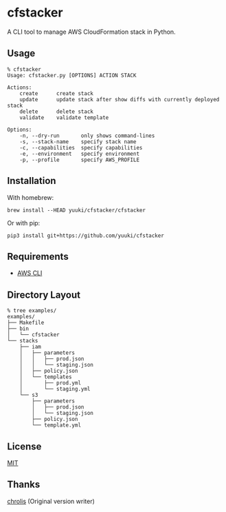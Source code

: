 # cfstacker

[license]: https://github.com/yuuki/cfstacker/blob/master/LICENSE

A CLI tool to manage AWS CloudFormation stack in Python.

## Usage

```shell
% cfstacker
Usage: cfstacker.py [OPTIONS] ACTION STACK

Actions:
    create      create stack
    update      update stack after show diffs with currently deployed stack
    delete      delete stack
    validate    validate template

Options:
    -n, --dry-run       only shows command-lines
    -s, --stack-name    specify stack name
    -c, --capabilities  specify capabilities
    -e, --environment   specify environment
    -p, --profile       specify AWS_PROFILE
```

## Installation

With homebrew:

```shell
brew install --HEAD yuuki/cfstacker/cfstacker
```

Or with pip:


```shell
pip3 install git+https://github.com/yuuki/cfstacker
```

## Requirements

- [AWS CLI](https://aws.amazon.com/jp/cli/)

## Directory Layout

```shell
% tree examples/
examples/
├── Makefile
├── bin
│   └── cfstacker
└── stacks
    ├── iam
    │   ├── parameters
    │   │   ├── prod.json
    │   │   └── staging.json
    │   ├── policy.json
    │   └── templates
    │       ├── prod.yml
    │       └── staging.yml
    └── s3
        ├── parameters
        │   ├── prod.json
        │   └── staging.json
        ├── policy.json
        └── template.yml
```

## License

[MIT][license]

## Thanks

[chrolis](https://github.com/chrolis) (Original version writer)
